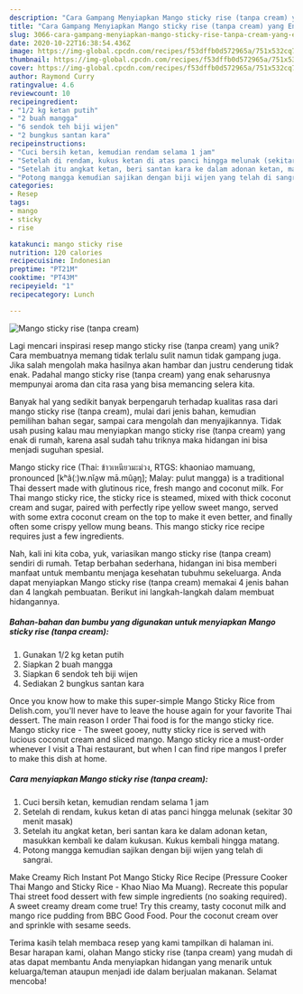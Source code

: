 ```yaml
---
description: "Cara Gampang Menyiapkan Mango sticky rise (tanpa cream) yang Enak"
title: "Cara Gampang Menyiapkan Mango sticky rise (tanpa cream) yang Enak"
slug: 3066-cara-gampang-menyiapkan-mango-sticky-rise-tanpa-cream-yang-enak
date: 2020-10-22T16:38:54.436Z
image: https://img-global.cpcdn.com/recipes/f53dffb0d572965a/751x532cq70/mango-sticky-rise-tanpa-cream-foto-resep-utama.jpg
thumbnail: https://img-global.cpcdn.com/recipes/f53dffb0d572965a/751x532cq70/mango-sticky-rise-tanpa-cream-foto-resep-utama.jpg
cover: https://img-global.cpcdn.com/recipes/f53dffb0d572965a/751x532cq70/mango-sticky-rise-tanpa-cream-foto-resep-utama.jpg
author: Raymond Curry
ratingvalue: 4.6
reviewcount: 10
recipeingredient:
- "1/2 kg ketan putih"
- "2 buah mangga"
- "6 sendok teh biji wijen"
- "2 bungkus santan kara"
recipeinstructions:
- "Cuci bersih ketan, kemudian rendam selama 1 jam"
- "Setelah di rendam, kukus ketan di atas panci hingga melunak (sekitar 30 menit masak)"
- "Setelah itu angkat ketan, beri santan kara ke dalam adonan ketan, masukkan kembali ke dalam kukusan. Kukus kembali hingga matang."
- "Potong mangga kemudian sajikan dengan biji wijen yang telah di sangrai."
categories:
- Resep
tags:
- mango
- sticky
- rise

katakunci: mango sticky rise 
nutrition: 120 calories
recipecuisine: Indonesian
preptime: "PT21M"
cooktime: "PT43M"
recipeyield: "1"
recipecategory: Lunch

---
```



![Mango sticky rise (tanpa cream)](https://img-global.cpcdn.com/recipes/f53dffb0d572965a/751x532cq70/mango-sticky-rise-tanpa-cream-foto-resep-utama.jpg)

Lagi mencari inspirasi resep mango sticky rise (tanpa cream) yang unik? Cara membuatnya memang tidak terlalu sulit namun tidak gampang juga. Jika salah mengolah maka hasilnya akan hambar dan justru cenderung tidak enak. Padahal mango sticky rise (tanpa cream) yang enak seharusnya mempunyai aroma dan cita rasa yang bisa memancing selera kita.

Banyak hal yang sedikit banyak berpengaruh terhadap kualitas rasa dari mango sticky rise (tanpa cream), mulai dari jenis bahan, kemudian pemilihan bahan segar, sampai cara mengolah dan menyajikannya. Tidak usah pusing kalau mau menyiapkan mango sticky rise (tanpa cream) yang enak di rumah, karena asal sudah tahu triknya maka hidangan ini bisa menjadi suguhan spesial.

Mango sticky rice (Thai: ข้าวเหนียวมะม่วง, RTGS: khaoniao mamuang, pronounced [kʰâ(ː)w.nǐa̯w mā.mûa̯ŋ]; Malay: pulut mangga) is a traditional Thai dessert made with glutinous rice, fresh mango and coconut milk. For Thai mango sticky rice, the sticky rice is steamed, mixed with thick coconut cream and sugar, paired with perfectly ripe yellow sweet mango, served with some extra coconut cream on the top to make it even better, and finally often some crispy yellow mung beans. This mango sticky rice recipe requires just a few ingredients.


Nah, kali ini kita coba, yuk, variasikan mango sticky rise (tanpa cream) sendiri di rumah. Tetap berbahan sederhana, hidangan ini bisa memberi manfaat untuk membantu menjaga kesehatan tubuhmu sekeluarga. Anda dapat menyiapkan Mango sticky rise (tanpa cream) memakai 4 jenis bahan dan 4 langkah pembuatan. Berikut ini langkah-langkah dalam membuat hidangannya.

<!--inarticleads1-->

##### Bahan-bahan dan bumbu yang digunakan untuk menyiapkan Mango sticky rise (tanpa cream):

1. Gunakan 1/2 kg ketan putih
1. Siapkan 2 buah mangga
1. Siapkan 6 sendok teh biji wijen
1. Sediakan 2 bungkus santan kara


Once you know how to make this super-simple Mango Sticky Rice from Delish.com, you&#39;ll never have to leave the house again for your favorite Thai dessert. The main reason I order Thai food is for the mango sticky rice. Mango sticky rice - The sweet gooey, nutty sticky rice is served with lucious coconut cream and sliced mango. Mango sticky rice a must-order whenever I visit a Thai restaurant, but when I can find ripe mangos I prefer to make this dish at home. 

<!--inarticleads2-->

##### Cara menyiapkan Mango sticky rise (tanpa cream):

1. Cuci bersih ketan, kemudian rendam selama 1 jam
1. Setelah di rendam, kukus ketan di atas panci hingga melunak (sekitar 30 menit masak)
1. Setelah itu angkat ketan, beri santan kara ke dalam adonan ketan, masukkan kembali ke dalam kukusan. Kukus kembali hingga matang.
1. Potong mangga kemudian sajikan dengan biji wijen yang telah di sangrai.


Make Creamy Rich Instant Pot Mango Sticky Rice Recipe (Pressure Cooker Thai Mango and Sticky Rice - Khao Niao Ma Muang). Recreate this popular Thai street food dessert with few simple ingredients (no soaking required). A sweet creamy dream come true! Try this creamy, tasty coconut milk and mango rice pudding from BBC Good Food. Pour the coconut cream over and sprinkle with sesame seeds. 

Terima kasih telah membaca resep yang kami tampilkan di halaman ini. Besar harapan kami, olahan Mango sticky rise (tanpa cream) yang mudah di atas dapat membantu Anda menyiapkan hidangan yang menarik untuk keluarga/teman ataupun menjadi ide dalam berjualan makanan. Selamat mencoba!
